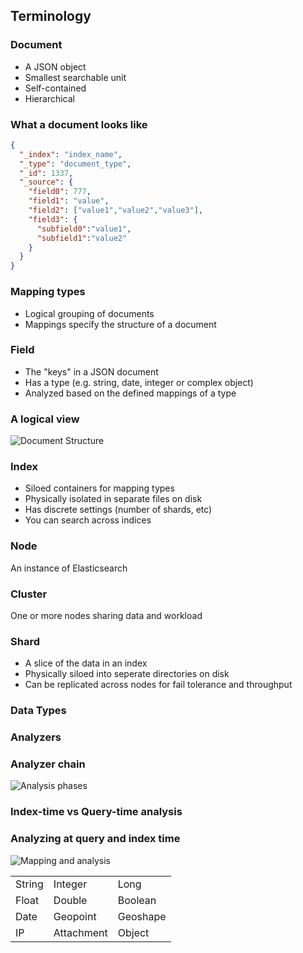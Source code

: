 ## Terminology


### Document

* A JSON object
* Smallest searchable unit
* Self-contained
* Hierarchical


### What a document looks like

```json
{
  "_index": "index_name",
  "_type": "document_type",
  "_id": 1337,
  "_source": {
    "field0": 777,
    "field1": "value",
    "field2": ["value1","value2","value3"],
    "field3": {
      "subfield0":"value1",
      "subfield1":"value2"
    } 
  }
}
```


### Mapping types

* Logical grouping of documents
* Mappings specify the structure of a document


### Field

* The "keys" in a JSON document
* Has a type (e.g. string, date, integer or complex object)
* Analyzed based on the defined mappings of a type


### A logical view

![Document Structure](images/document-structure.svg)


### Index

* Siloed containers for mapping types
* Physically isolated in separate files on disk
* Has discrete settings (number of shards, etc)
* You can search across indices


### Node

An instance of Elasticsearch


### Cluster

One or more nodes sharing data and workload


### Shard

* A slice of the data in an index
* Physically siloed into seperate directories on disk
* Can be replicated across nodes for fail tolerance and throughput


### Data Types

<table class="examples col-3">
  <tr>
    <td>String</td>
    <td>Integer</td>
    <td>Long
  </tr>
  <tr>
    <td>Float</td>
    <td>Double</td>
    <td>Boolean</td>
  </tr>
  <tr>

  <tr>
    <td>Date</td>
    <td>Geopoint</td>
    <td>Geoshape</td>
  </tr>
  <tr>
    <td>IP</td>
    <td>Attachment</td>
    <td>Object</td>
  </tr>
</tr>


### Analyzers


### Analyzer chain

![Analysis phases](images/analysis-chain.svg)


### Index-time vs Query-time analysis


### Analyzing at query and index time

![Mapping and analysis](images/mapping-analysis.svg)